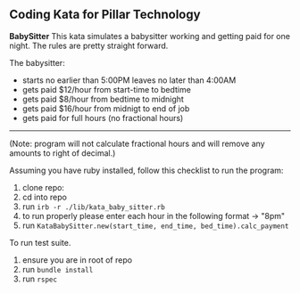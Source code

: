 Coding Kata for Pillar Technology
---------------------------------


**BabySitter**
This kata simulates a babysitter working and getting paid for one night. The rules are pretty straight forward.

The babysitter:

- starts no earlier than 5:00PM leaves no later than 4:00AM 
- gets paid $12/hour from start-time to bedtime 
- gets paid $8/hour from bedtime to midnight
- gets paid $16/hour from midnigt to end of job 
- gets paid for full hours (no fractional hours)

----------

(Note: program will not calculate fractional hours and will remove any amounts to right of decimal.)

Assuming you have ruby installed, follow this checklist to run the program: 

 1. clone repo: 
 2. cd into repo
 3. run `irb -r ./lib/kata_baby_sitter.rb`
 4. to run properly please enter each hour in the following format -> "8pm"
 5. run `KataBabySitter.new(start_time, end_time, bed_time).calc_payment` 
    
To run test suite. 

 1. ensure you are in root of repo
 2. run `bundle install`
 3. run `rspec`
